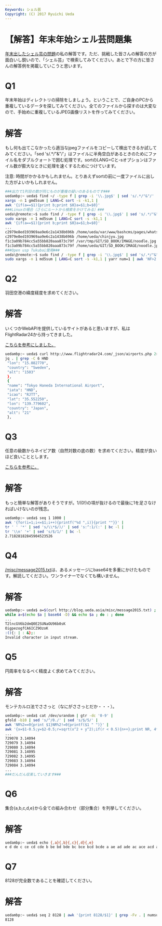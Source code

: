 ```yaml
---
Keywords: シェル芸
Copyright: (C) 2017 Ryuichi Ueda
---
```


# 【解答】年末年始シェル芸問題集
<a href="/?post=04852" title="【問題】年末年始シェル芸問題集" target="_blank">年末出したシェル芸の問題</a>の私の解答です。ただ、挑戦した皆さんの解答の方が面白いし鋭いので、「シェル芸」で検索してみてください。あとで下の方に皆さんの解答例を掲載していこうと思います。

<h1>Q1</h1>


年末年始はディレクトリの掃除をしましょう。ということで、ご自身のPCから重複しているデータを探してみてください。全てのファイルから探すのは大変なので、手始めに重複しているJPEG画像リストを作ってみてください。

<!--more-->

<h1>解答</h1>

もし何も出てこなかったら適当なjpegファイルをコピーして検出できるか試してみてください。「sed 's/.*/"&"/'」はファイルに半角空白があるときのためにファイル名をダブルクォートで囲む処理です。sortのLANG=Cと-sオプションはファイル数が膨大なときに処理を速くするためにつけています。

注意: 時間がかかるかもしれません。とりあえずsortの前に一度ファイルに出した方がよいかもしれません。

```bash
###出力で1列目の数が同じものが重複の疑いのあるものです###
uedambp:~ ueda$ find ~/ -type f | grep -i '\\.jpg$' | sed 's/.*/"&"/' |
xargs -n 1 gmd5sum | LANG=C sort -s -k1,1 |
awk '{if(a==$1){print b;print $0}a=$1;b=$0}'
###Linuxの場合（さらにルートから検索をかけてみる）###
ueda\@remote:~$ sudo find / -type f | grep -i '\\.jpg$' | sed 's/.*/"&"/' | 
sudo xargs -n 1 md5sum | LANG=C sort -s -k1,1 | 
awk '{if(a==$1){print b;print $0}a=$1;b=$0}'
...
c2979e8ed193969aa9e6c2a1438b696b /home/ueda/var/www/bashcms/pages/whats_bashCMS/chinjyu.jpg
c2979e8ed193969aa9e6c2a1438b696b /home/ueda/chinjyu.jpg
f1c3a09b784cc5a55bb820aaa873c79f /var/tmp/GIT/SD_BOOK/IMAGE/noodle.jpg
f1c3a09b784cc5a55bb820aaa873c79f /home/ueda/GIT/SD_BOOK/IMAGE/noodle.jpg
###Open usp Tukubai使用###
ueda\@remote:~$ sudo find / -type f | grep -i '\\.jpg$' | sed 's/.*/"&"/' | 
sudo xargs -n 1 md5sum | LANG=C sort -s -k1,1 | yarr num=1 | awk 'NF>2'
```

<h1>Q2</h1>

羽田空港の緯度経度を求めてください。

<h1>解答</h1>

いくつかWebAPIを提供しているサイトがあると思いますが、私はFlightRadar24から持ってきました。

<a href="http://blog.cykey.ca/post/88174516880/analyzing-flightradar24s-internal-api-structure" target="_blank">こちらを参考にしました。</a>

```bash
uedambp:~ ueda$ curl http://www.flightradar24.com/_json/airports.php 2> /dev/null | 
jq . | grep -C 6 HND
 "lon": "15.082770",
 "country": "Sweden",
 "alt": "1503"
 },
 {
 "name": "Tokyo Haneda International Airport",
 "iata": "HND",
 "icao": "RJTT",
 "lat": "35.552250",
 "lon": "139.779602",
 "country": "Japan",
 "alt": "21"
 },
```

<h1>Q3</h1>


任意の級数からネイピア数（自然対数の底の数）を求めてください。精度が良いほど良いこととします。

<a href="http://ja.wikipedia.org/wiki/%E3%83%8D%E3%82%A4%E3%83%94%E3%82%A2%E6%95%B0%E3%81%AE%E8%A1%A8%E7%8F%BE" target="_blank">こちらを参考に。</a>

<h1>解答</h1>

もっと簡単な解答がありそうですが。1/(0!)の項が抜けるので最後に1を足さなければいけないのが残念。

```bash
uedambp:~ ueda$ seq 1 1000 |
awk '{for(i=1;i<=$1;i++){printf("%d ",i)}{print ""}}' |
tr ' ' '*' | sed 's/\\*$/)/' | sed 's:^:1/(:' | bc -l | 
tr '\\n' '+' | sed 's/$/1/' | bc -l 
2.71828182845904523526
```

<h1>Q4</h1>

<a href="/misc/message2015.txt" target="_blank">/misc/message2015.txt</a>は、あるメッセージにbase64を多重にかけたものです。解読してください。ワンライナーでなくても構いません。


<h1>解答</h1>

```bash
uedambp:~ ueda$ a=$(curl http://blog.ueda.asia/misc/message2015.txt) ; 
while a=$(echo $a | base64 -D) && echo $a ; do : ; done 
...
T2lncGV6b2dmQ0E2SUNaOU96b0sK
OigpezogfCA6ICZ9OzoK
:(){: | : &};:
Invalid character in input stream.
```

<h1>Q5</h1>

円周率をなるべく精度よく求めてみてください。

<h1>解答</h1>

モンテカルロ法でささっと（なにがささっとだか・・・）。

```bash
uedambp:~ ueda$ cat /dev/urandom | gtr -dc '0-9' |
gfold -b10 | sed 's/^/0./' | sed 's/$/5/' |
awk 'NR%2==0{print $1}NR%2!=0{printf($1 " ")}' |
awk '{x=$1-0.5;y=$2-0.5;r=sqrt(x^2 + y^2);if(r < 0.5){n++};print NR, 4*n/NR}'
...
729078 3.14094
729079 3.14094
729080 3.14094
729081 3.14095
729082 3.14095
729083 3.14094
729084 3.14094
...
###だんだん収束していきます###
```

<h1>Q6</h1>

集合{a,b,c,d,e}から全ての組み合わせ（部分集合）を列挙してください。

<h1>解答</h1>

```bash
uedambp:~ ueda$ echo {,a}{,b}{,c}{,d}{,e}
e d de c ce cd cde b be bd bde bc bce bcd bcde a ae ad ade ac ace acd acde ab abe abd abde abc abce abcd abcde
```

<h1>Q7</h1>

8128が完全数であることを確認してください。

<h1>解答</h1>

```bash
uedambp:~ ueda$ seq 2 8128 | awk '{print 8128/$1}' | grep -Fv . | numsum
8128
```
